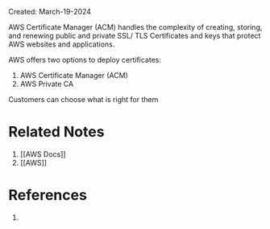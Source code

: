 Created: March-19-2024

AWS Certificate Manager (ACM) handles the complexity of creating, storing, and renewing public and private SSL/ TLS Certificates and keys that protect AWS websites and applications.

AWS offers two options to deploy certificates:

1. AWS Certificate Manager (ACM)
2. AWS Private CA

Customers can choose what is right for them
# Related Notes

1. [[AWS Docs]]
2. [[AWS]]
# References

1. 